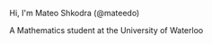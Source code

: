Hi, I'm Mateo Shkodra (@mateedo)

A Mathematics student at the University of Waterloo
<!---
mateedo/mateedo is a ✨ special ✨ repository because its `README.md` (this file) appears on your GitHub profile.
You can click the Preview link to take a look at your changes.
--->
